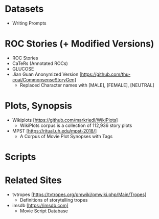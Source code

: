 # Datasets

* Writing Prompts

# ROC Stories (+ Modified Versions)
* ROC Stories
* CaTeRs (Annotated ROCs)
* GLUCOSE
* Jian Guan Anonymized Version [https://github.com/thu-coai/CommonsenseStoryGen]
    + Replaced Character names with [MALE], [FEMALE], [NEUTRAL]

# Plots, Synopsis
* Wikiplots [https://github.com/markriedl/WikiPlots]
    + WikiPlots corpus is a collection of 112,936 story plots
* MPST [https://ritual.uh.edu/mpst-2018/]
    + A Corpus of Movie Plot Synopses with Tags
    
# Scripts


# Related Sites
* tvtropes [https://tvtropes.org/pmwiki/pmwiki.php/Main/Tropes]
    + Definitions of storytelling tropes
* imsdb [https://imsdb.com]
    + Movie Script Database
